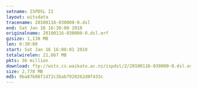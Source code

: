 ```yaml
---
setname: ISPDSL II
layout: witsdata
tracename: 20100116-030000-0.dsl
end: Sat Jan 16 16:30:00 2010
originalname: 20100116-030000-0.dsl.erf
gzsize: 1,138 MB
len: 0:30:00
start: Sat Jan 16 16:00:01 2010
totalwirelen: 21,667 MB
pkts: 36 million
download: ftp://wits.cs.waikato.ac.nz/ispdsl/2/20100116-030000-0.dsl.erf.gz
size: 2,778 MB
md5: 9ba87b06f1d72c3bab7920262d0f433c
---
```

